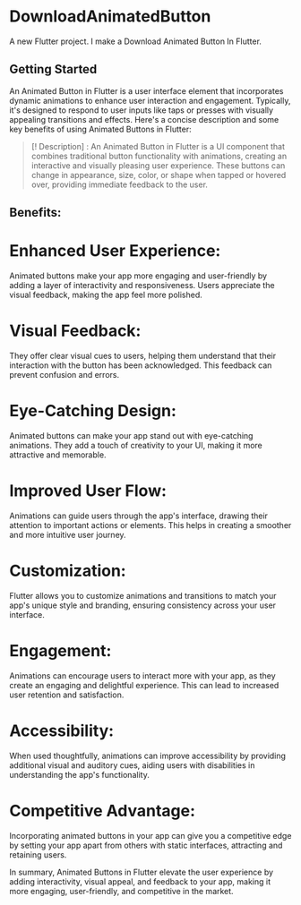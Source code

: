 # DownloadAnimatedButton

A new Flutter project. I make a Download Animated Button In Flutter.

## Getting Started

An Animated Button in Flutter is a user interface element that incorporates dynamic animations to enhance user interaction and engagement. Typically, it's designed to respond to user inputs like taps or presses with visually appealing transitions and effects. Here's a concise description and some key benefits of using Animated Buttons in Flutter:

> [! Description] :
> An Animated Button in Flutter is a UI component that combines traditional button functionality with animations, creating an interactive and visually pleasing user experience. These buttons can change in appearance, size, color, or shape when tapped or hovered over, providing immediate feedback to the user.

## Benefits:

# Enhanced User Experience: 
Animated buttons make your app more engaging and user-friendly by adding a layer of interactivity and responsiveness. Users appreciate the visual feedback, making the app feel more polished.

# Visual Feedback: 
They offer clear visual cues to users, helping them understand that their interaction with the button has been acknowledged. This feedback can prevent confusion and errors.

# Eye-Catching Design:
Animated buttons can make your app stand out with eye-catching animations. They add a touch of creativity to your UI, making it more attractive and memorable.

# Improved User Flow: 
Animations can guide users through the app's interface, drawing their attention to important actions or elements. This helps in creating a smoother and more intuitive user journey.

# Customization: 
Flutter allows you to customize animations and transitions to match your app's unique style and branding, ensuring consistency across your user interface.

# Engagement: 
Animations can encourage users to interact more with your app, as they create an engaging and delightful experience. This can lead to increased user retention and satisfaction.

# Accessibility: 
When used thoughtfully, animations can improve accessibility by providing additional visual and auditory cues, aiding users with disabilities in understanding the app's functionality.

# Competitive Advantage: 
Incorporating animated buttons in your app can give you a competitive edge by setting your app apart from others with static interfaces, attracting and retaining users.

In summary, Animated Buttons in Flutter elevate the user experience by adding interactivity, visual appeal, and feedback to your app, making it more engaging, user-friendly, and competitive in the market.



